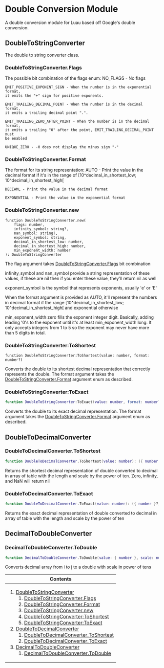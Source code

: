 # Double Conversion Module
A double conversion module for Luau based off Google's double conversion.


<table>
<thead><tr><th>Contents</th></tr></thead>
<tbody><tr><td>

1. [DoubleToStringConverter][DoubleToStringConverter]
	1. [DoubleToStringConverter.Flags][DoubleToStringConverter.Flags]
	2. [DoubleToStringConverter.Format][DoubleToStringConverter.Format]
	3. [DoubleToStringConverter.new][DoubleToStringConverter.new]
	4. [DoubleToStringConverter:ToShortest][DoubleToStringConverter:ToShortest]
	5. [DoubleToStringConverter:ToExact][DoubleToStringConverter:ToExact]
2. [DoubleToDecimalConverter][DoubleToDecimalConverter]
	1. [DoubleToDecimalConverter.ToShortest][DoubleToDecimalConverter.ToShortest]
	2. [DoubleToDecimalConverter.ToExact][DoubleToDecimalConverter.ToExact]
3. [DecimalToDoubleConverter][DecimalToDoubleConverter]
	1. [DecimalToDoubleConverter.ToDouble][DecimalToDoubleConverter.ToDouble]

</td></tr></tbody>

## DoubleToStringConverter
[DoubleToStringConverter]: #user-content-doubletostringconverter
The double to string converter class.

### DoubleToStringConverter.Flags
[DoubleToStringConverter.Flags]: #user-content-doubletostringconverterflags
The possible bit combination of the flags enum:
	NO_FLAGS - No flags
	
	EMIT_POSITIVE_EXPONENT_SIGN - When the number is in the exponential format,
	it emits the "+" sign for positive exponents.
	
	EMIT_TRAILING_DECIMAL_POINT - When the number is in the decimal format,
	it emits a trailing decimal point ".".
	
	EMIT_TRAILING_ZERO_AFTER_POINT - When the number is in the decimal format,
	it emits a trailing "0" after the point, EMIT_TRAILING_DECIMAL_POINT must
	be enabled
	
	UNIQUE_ZERO - -0 does not display the minus sign "-"

### DoubleToStringConverter.Format
[DoubleToStringConverter.Format]: #user-content-doubletostringconverterformat
The format for its string representation:
	AUTO - Print the value in the decimal format if it's in the range of \[10^decimal_in_shortest_low; 10^decimal_in_shortest_high\[
	
	DECIAML - Print the value in the decimal format
	
	EXPONENTIAL - Print the value in the exponential format

### DoubleToStringConverter.new
[DoubleToStringConverter.new]: #user-content-doubletostringconverternew

```
function DoubleToStringConverter.new(
	flags: number,
	infinity_symbol: string?,
	nan_symbol: string?,
	exponent_symbol: string,
	decimal_in_shortest_low: number,
	decimal_in_shortest_high: number,
	min_exponent_width: number
): DoubleToStringConverter
```

The flag argument takes [DoubleToStringConverter.Flags][DoubleToStringConverter.Flags] bit combination

infinity_symbol and nan_symbol provide a string representation of these values, if these are nil then if you enter these value, they'll return nil as well

exponent_symbol is the symbol that represents exponents, usually 'e' or 'E'

When the format argument is provided as AUTO, it'll represent the numbers in decimal format if the range \[10^decimal_in_shortest_low; 10^decimal_in_shortest_high\[ and exponential otherwise

min_exponent_width zero fills the exponent integer digit. Basically, adding leading '0's to the exponent until it's at least min_exponent_width long. It only accepts integers from 1 to 5 so the exponent may never have more than 5 digits in total.

### DoubleToStringConverter:ToShortest
[DoubleToStringConverter:ToShortest]: #user-content-doubletostringconvertertoshortest

```
function DoubleToStringConverter:ToShortest(value: number, format: number?)
```

Converts the double to its shortest decimal representation that correctly represents the double.
The format argument takes the [DoubleToStringConverter.Format][DoubleToStringConverter.Format] argument enum as described.

### DoubleToStringConverter:ToExact
[DoubleToStringConverter:ToExact]: #user-content-doubletostringconvertertoexact

```lua
function DoubleToStringConverter:ToExact(value: number, format: number?)
```

Converts the double to its exact decimal representation.
The format argument takes the [DoubleToStringConverter.Format][DoubleToStringConverter.Format] argument enum as described.

## DoubleToDecimalConverter
[DoubleToDecimalConverter]: #user-content-doubletodecimalconverter

### DoubleToDecimalConverter.ToShortest
[DoubleToDecimalConverter.ToShortest]: #user-content-doubletodecimalconvertertoshortest

```lua
function DoubleToDecimalConverter.ToShortest(value: number): ({ number }?, number?, number?)
```

Returns the shortest decimal representation of double converted to decimal in array of table
with the length and scale by the power of ten. Zero, infinity, and NaN will return nil

### DoubleToDecimalConverter.ToExact
[DoubleToDecimalConverter.ToExact]: #user-content-doubletodecimalconvertertoexact

```lua
function DoubleToDecimalConverter.ToExact(value: number): ({ number }?, number?, number?)
```

Returns the exact decimal representation of double converted to decimal in array of table
with the length and scale by the power of ten


## DecimalToDoubleConverter
[DecimalToDoubleConverter]: #user-content-decimaltodoubleconverter

### DecimalToDoubleConverter.ToDouble
[DecimalToDoubleConverter.ToDouble]: #user-content-decimaltodoubleconvertertodouble

```lua
function DecimalToDoubleConverter.ToDouble(value: { number }, scale: number?, i: number?, j: number?): number?
```

Converts decimal array from i to j to a double with scale in power of tens
